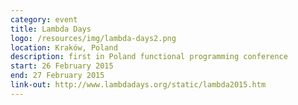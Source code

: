 ```yaml
---
category: event
title: Lambda Days
logo: /resources/img/lambda-days2.png
location: Kraków, Poland
description: first in Poland functional programming conference
start: 26 February 2015
end: 27 February 2015
link-out: http://www.lambdadays.org/static/lambda2015.htm
---
```


